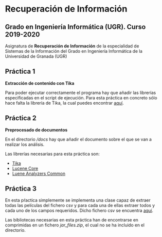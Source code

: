 # Recuperación de Información
## Grado en Ingeniería Informática (UGR). Curso 2019-2020

Asignatura de **Recuperación de Información** de la especialidad de Sistemas de la Información del Grado en Ingeniería Informática de la Universidad de Granada (UGR)

## Práctica 1
**Extracción de contenido con Tika**

Para poder ejecutar correctamente el programa hay que añadir las librerías especificadas en el script de ejecución.
Para esta práctica en concreto sólo hace falta la librería de Tika, la cual puedes encontrar [aquí](https://www.apache.org/dyn/closer.cgi/tika/tika-app-1.22.jar).


## Práctica 2
**Preprocesado de documentos**

En el directorio _/docs_ hay que añadir el documento sobre el que se van a realizar los análisis.

Las librerías necesarias para esta práctica son:
  - [Tika](https://www.apache.org/dyn/closer.cgi/tika/tika-app-1.22.jar)
  - [Lucene Core](https://mvnrepository.com/artifact/org.apache.lucene/lucene-core/8.0.0)
  - [Luene Analyzers Common](https://mvnrepository.com/artifact/org.apache.lucene/lucene-analyzers-common/8.0.0)
  

## Práctica 3

En esta pŕactica simplemente se implementa una clase capaz de extraer todas las películas del fichero csv y para cada una de ellas extraer todos y cada uno de los campos requeridos. Dicho fichero csv se encuentra [aquí](https://www.kaggle.com/jrobischon/wikipedia-movie-plots).

Las bibliotecas necesarias en esta práctica han de encontrarse en comprimidas en un fichero _jar_files.zip_, el cual no se ha incluido en el directorio.
